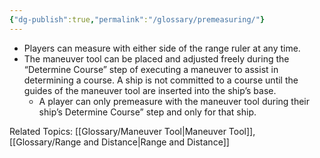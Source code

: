 ```yaml
---
{"dg-publish":true,"permalink":"/glossary/premeasuring/"}
---
```


- Players can measure with either side of the range ruler at any time.
- The maneuver tool can be placed and adjusted freely during the “Determine Course” step of executing a maneuver to assist in determining a course. A ship is not committed to a course until the guides of the maneuver tool are inserted into the ship’s base.
	- A player can only premeasure with the maneuver tool during their ship’s Determine Course” step and only for that ship.

Related Topics: [[Glossary/Maneuver Tool\|Maneuver Tool]], [[Glossary/Range and Distance\|Range and Distance]]
